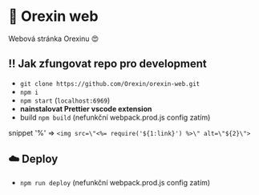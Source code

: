 # 🚀 Orexin web

Webová stránka Orexinu 😍

## ‼️ Jak zfungovat repo pro development

- `git clone https://github.com/Orexin/orexin-web.git`
- `npm i`
- `npm start` (`localhost:6969`)
- **nainstalovat Prettier vscode extension**
- build `npm build` (nefunkční webpack.prod.js config zatím)

snippet '%' => `<img src=\"<%= require('${1:link}') %>\" alt=\"${2}\">`

## ☁️ Deploy

- `npm run deploy` (nefunkční webpack.prod.js config zatím)
